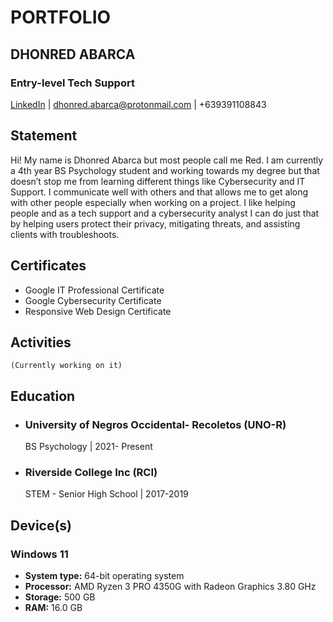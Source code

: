 # PORTFOLIO
## DHONRED ABARCA
### Entry-level Tech Support
[LinkedIn](https://www.linkedin.com/in/dhonred-abarca-648019266/) | dhonred.abarca@protonmail.com | +639391108843
## Statement
Hi! My name is Dhonred Abarca but most people call me Red. I am currently a 4th year BS Psychology student and working towards my degree but that doesn’t stop me from learning different things like Cybersecurity and IT Support. I communicate well with others and that allows me to get along with other people especially when working on a project. I like helping people and as a tech support and a cybersecurity analyst I can do just that by helping users protect their privacy, mitigating threats, and assisting clients with troubleshoots.

## Certificates
- Google IT Professional Certificate
- Google Cybersecurity Certificate
- Responsive Web Design Certificate
## Activities
    (Currently working on it)
## Education
- ### University of Negros Occidental- Recoletos (UNO-R)
    BS Psychology | 2021- Present
- ### Riverside College Inc (RCI)
    STEM - Senior High School | 2017-2019
## Device(s)
### Windows 11
- <strong>System type:</strong> 64-bit operating system
- <strong>Processor:</strong> AMD Ryzen 3 PRO 4350G with Radeon Graphics 3.80 GHz
- <strong>Storage:</strong> 500 GB
- <strong>RAM:</strong>	16.0 GB
### 

